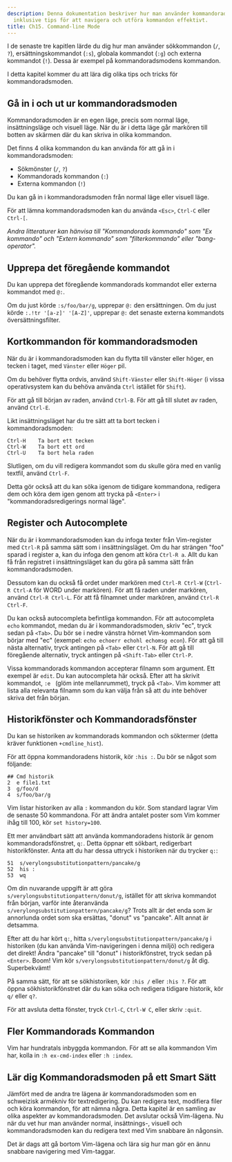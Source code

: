```yaml
---
description: Denna dokumentation beskriver hur man använder kommandoradsläge i Vim,
  inklusive tips för att navigera och utföra kommandon effektivt.
title: Ch15. Command-line Mode
---
```


I de senaste tre kapitlen lärde du dig hur man använder sökkommandon (`/`, `?`), ersättningskommandot (`:s`), globala kommandot (`:g`) och externa kommandot (`!`). Dessa är exempel på kommandoradsmodens kommandon.

I detta kapitel kommer du att lära dig olika tips och tricks för kommandoradsmoden.

## Gå in i och ut ur kommandoradsmoden

Kommandoradsmoden är en egen läge, precis som normal läge, insättningsläge och visuell läge. När du är i detta läge går markören till botten av skärmen där du kan skriva in olika kommandon.

Det finns 4 olika kommandon du kan använda för att gå in i kommandoradsmoden:
- Sökmönster (`/`, `?`)
- Kommandorads kommandon (`:`)
- Externa kommandon (`!`)

Du kan gå in i kommandoradsmoden från normal läge eller visuell läge.

För att lämna kommandoradsmoden kan du använda `<Esc>`, `Ctrl-C` eller `Ctrl-[`.

*Andra litteraturer kan hänvisa till "Kommandorads kommando" som "Ex kommando" och "Extern kommando" som "filterkommando" eller "bang-operator".*

## Upprepa det föregående kommandot

Du kan upprepa det föregående kommandorads kommandot eller externa kommandot med `@:`.

Om du just körde `:s/foo/bar/g`, upprepar `@:` den ersättningen. Om du just körde `:.!tr '[a-z]' '[A-Z]'`, upprepar `@:` det senaste externa kommandots översättningsfilter.

## Kortkommandon för kommandoradsmoden

När du är i kommandoradsmoden kan du flytta till vänster eller höger, en tecken i taget, med `Vänster` eller `Höger` pil.

Om du behöver flytta ordvis, använd `Shift-Vänster` eller `Shift-Höger` (i vissa operativsystem kan du behöva använda `Ctrl` istället för `Shift`).

För att gå till början av raden, använd `Ctrl-B`. För att gå till slutet av raden, använd `Ctrl-E`.

Likt insättningsläget har du tre sätt att ta bort tecken i kommandoradsmoden:

```shell
Ctrl-H    Ta bort ett tecken
Ctrl-W    Ta bort ett ord
Ctrl-U    Ta bort hela raden
```
Slutligen, om du vill redigera kommandot som du skulle göra med en vanlig textfil, använd `Ctrl-F`.

Detta gör också att du kan söka igenom de tidigare kommandona, redigera dem och köra dem igen genom att trycka på `<Enter>` i "kommandoradsredigerings normal läge".

## Register och Autocomplete

När du är i kommandoradsmoden kan du infoga texter från Vim-register med `Ctrl-R` på samma sätt som i insättningsläget. Om du har strängen "foo" sparad i register a, kan du infoga den genom att köra `Ctrl-R a`. Allt du kan få från registret i insättningsläget kan du göra på samma sätt från kommandoradsmoden.

Dessutom kan du också få ordet under markören med `Ctrl-R Ctrl-W` (`Ctrl-R Ctrl-A` för WORD under markören). För att få raden under markören, använd `Ctrl-R Ctrl-L`. För att få filnamnet under markören, använd `Ctrl-R Ctrl-F`.

Du kan också autocompleta befintliga kommandon. För att autocompleta `echo` kommandot, medan du är i kommandoradsmoden, skriv "ec", tryck sedan på `<Tab>`. Du bör se i nedre vänstra hörnet Vim-kommandon som börjar med "ec" (exempel: `echo echoerr echohl echomsg econ`). För att gå till nästa alternativ, tryck antingen på `<Tab>` eller `Ctrl-N`. För att gå till föregående alternativ, tryck antingen på `<Shift-Tab>` eller `Ctrl-P`.

Vissa kommandorads kommandon accepterar filnamn som argument. Ett exempel är `edit`. Du kan autocompleta här också. Efter att ha skrivit kommandot, `:e ` (glöm inte mellanrummet), tryck på `<Tab>`. Vim kommer att lista alla relevanta filnamn som du kan välja från så att du inte behöver skriva det från början.

## Historikfönster och Kommandoradsfönster

Du kan se historiken av kommandorads kommandon och söktermer (detta kräver funktionen `+cmdline_hist`).

För att öppna kommandoradens historik, kör `:his :`. Du bör se något som följande:

```shell
## Cmd historik
2  e file1.txt
3  g/foo/d
4  s/foo/bar/g
```

Vim listar historiken av alla `:` kommandon du kör. Som standard lagrar Vim de senaste 50 kommandona. För att ändra antalet poster som Vim kommer ihåg till 100, kör `set history=100`.

Ett mer användbart sätt att använda kommandoradens historik är genom kommandoradsfönstret, `q:`. Detta öppnar ett sökbart, redigerbart historikfönster. Anta att du har dessa uttryck i historiken när du trycker `q:`:

```shell
51  s/verylongsubstitutionpattern/pancake/g
52  his :
53  wq
```

Om din nuvarande uppgift är att göra `s/verylongsubstitutionpattern/donut/g`, istället för att skriva kommandot från början, varför inte återanvända `s/verylongsubstitutionpattern/pancake/g`? Trots allt är det enda som är annorlunda ordet som ska ersättas, "donut" vs "pancake". Allt annat är detsamma.

Efter att du har kört `q:`, hitta `s/verylongsubstitutionpattern/pancake/g` i historiken (du kan använda Vim-navigeringen i denna miljö) och redigera det direkt! Ändra "pancake" till "donut" i historikfönstret, tryck sedan på `<Enter>`. Boom! Vim kör `s/verylongsubstitutionpattern/donut/g` åt dig. Superbekvämt!

På samma sätt, för att se sökhistoriken, kör `:his /` eller `:his ?`. För att öppna sökhistorikfönstret där du kan söka och redigera tidigare historik, kör `q/` eller `q?`.

För att avsluta detta fönster, tryck `Ctrl-C`, `Ctrl-W C`, eller skriv `:quit`.

## Fler Kommandorads Kommandon

Vim har hundratals inbyggda kommandon. För att se alla kommandon Vim har, kolla in `:h ex-cmd-index` eller `:h :index`.

## Lär dig Kommandoradsmoden på ett Smart Sätt

Jämfört med de andra tre lägena är kommandoradsmoden som en schweizisk armékniv för textredigering. Du kan redigera text, modifiera filer och köra kommandon, för att nämna några. Detta kapitel är en samling av olika aspekter av kommandoradsmoden. Det avslutar också Vim-lägena. Nu när du vet hur man använder normal, insättnings-, visuell och kommandoradsmoden kan du redigera text med Vim snabbare än någonsin.

Det är dags att gå bortom Vim-lägena och lära sig hur man gör en ännu snabbare navigering med Vim-taggar.